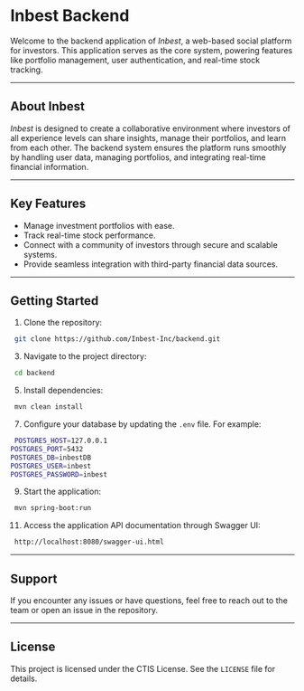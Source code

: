 # Inbest Backend

Welcome to the backend application of *Inbest*, a web-based social platform for investors. This application serves as the core system, powering features like portfolio management, user authentication, and real-time stock tracking.

---

## About Inbest
*Inbest* is designed to create a collaborative environment where investors of all experience levels can share insights, manage their portfolios, and learn from each other. The backend system ensures the platform runs smoothly by handling user data, managing portfolios, and integrating real-time financial information.

---

## Key Features
- Manage investment portfolios with ease.
- Track real-time stock performance.
- Connect with a community of investors through secure and scalable systems.
- Provide seamless integration with third-party financial data sources.

---

## Getting Started
1. Clone the repository:
  ```bash
   git clone https://github.com/Inbest-Inc/backend.git
  ```

3. Navigate to the project directory:
  ```bash
   cd backend
  ```

5. Install dependencies:
  ```bash
   mvn clean install
  ```

7. Configure your database by updating the `.env` file. For example:
  ```bash
   POSTGRES_HOST=127.0.0.1
  POSTGRES_PORT=5432
  POSTGRES_DB=inbestDB
  POSTGRES_USER=inbest
  POSTGRES_PASSWORD=inbest
  ```

9. Start the application:
  ```bash
   mvn spring-boot:run
  ```

11. Access the application API documentation through Swagger UI:
  ```bash
   http://localhost:8080/swagger-ui.html
  ```
---

## Support
If you encounter any issues or have questions, feel free to reach out to the team or open an issue in the repository.

---

## License
This project is licensed under the CTIS License. See the `LICENSE` file for details.

